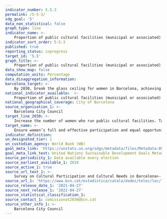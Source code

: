 ```yaml
---
indicator_number: 5.5.3
permalink: /5-5-3/
sdg_goal: '5'
data_non_statistical: false
graph_type: line
indicator_name: >-
    Proportion of public cultural facilities (municipal or associated) run by women
indicator_sort_order: 5-5-3
published: true
reporting_status: inprogress
target_id: '5.5'
graph_title: >-
    Proportion of public cultural facilities (municipal or associated) run by women
data_show_map: false
computation_units: Percentage
data_disaggregation_information:
barcelona_target: >-
    By 2030, break the glass ceiling for women in Barcelona, achieving parity in political, economic and social representation and leadership posts
national_indicator_available:  >-
    Proportion of public cultural facilities (municipal or associated) run by women
national_geographical_coverage: City of Barcelona
source_organisation_1: >-
    Barcelona City Council
target_line_2030: >-
    Increase the number of women who run public cultural facilities. Target value 2030: To be determined
target_name: >-
    Ensure women’s full and effective participation and equal opportunities for leadership at all levels of decision-making in political, economic and public life
indicator_definition:
un_designated_tier: 1
un_custodian_agency: World Bank (WB)
goal_meta_link: 'https://unstats.un.org/sdgs/metadata/files/Metadata-05-05-02.pdf'
goal_meta_link_text: United Nations Sustainable Development Goals Metadata (pdf 894kB)
source_periodicity_1: Data available every election
source_earliest_available_1: 2019
source_active_1: true
source_url_text_1: >-
    Survey on Cultural Participation and Cultural Needs in Barcelona>-
source_url_1: 'https://www.bcn.cat/estadistica/catala/dades/telec/loc/locgob/index.htm'
source_release_date_1: '2021-04-27'
source_next_release_1: '2022-04-27'
source_statistical_classification_1: 
source_contact_1: comissionat2030@bcn.cat
source_other_info_1: >-
    Barcelona City Council
---
```


